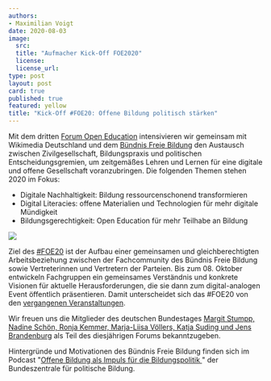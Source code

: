```yaml
---
authors: 
- Maximilian Voigt
date: 2020-08-03
image:
  src: 
  title: "Aufmacher Kick-Off FOE2020"
  license:
  license_url:
type: post
layout: post
card: true
published: true
featured: yellow
title: "Kick-Off #FOE20: Offene Bildung politisch stärken" 
---
```


Mit dem dritten [Forum Open Education](https://education.forum-open.de/) intensivieren wir gemeinsam mit Wikimedia Deutschland und dem [Bündnis Freie Bildung](https://buendnis-freie-bildung.de/) den Austausch zwischen Zivilgesellschaft, Bildungspraxis und politischen Entscheidungsgremien, um zeitgemäßes Lehren und Lernen für eine digitale und offene Gesellschaft voranzubringen. Die folgenden Themen stehen 2020 im Fokus:

* Digitale Nachhaltigkeit: Bildung ressourcenschonend transformieren
* Digital Literacies: offene Materialien und Technologien für mehr digitale Mündigkeit
* Bildungsgerechtigkeit: Open Education für mehr Teilhabe an Bildung	

<img src="/files/blog/2020/08/Kick-Off-1.png"></img>

Ziel des [#FOE20](https://twitter.com/search?q=%23foe20&src=typed_query) ist der Aufbau einer gemeinsamen und gleichberechtigten Arbeitsbeziehung zwischen der Fachcommunity des Bündnis Freie Bildung sowie Vertreterinnen und Vertretern der Parteien. Bis zum 08. Oktober entwickeln Fachgruppen ein gemeinsames Verständnis und konkrete Visionen für aktuelle Herausforderungen, die sie dann zum digital-analogen Event öffentlich präsentieren. Damit unterscheidet sich das #FOE20 von den [vergangenen Veranstaltungen](https://education.forum-open.de/events/). 

Wir freuen uns die Mitglieder des deutschen Bundestages [Margit Stumpp, Nadine Schön, Ronja Kemmer, Marja-Liisa Völlers, Katja Suding und Jens Brandenburg](https://education.forum-open.de/timeline/) als Teil des diesjährigen Forums bekanntzugeben. 

Hintergründe und Motivationen des Bündnis Freie Bildung finden sich im Podcast "[Offene Bildung als Impuls für die Bildungspolitik ](https://www.bpb.de/mediathek/295358/offene-bildung-als-impuls-fuer-die-bildungspolitik)" der Bundeszentrale für politische Bildung.
